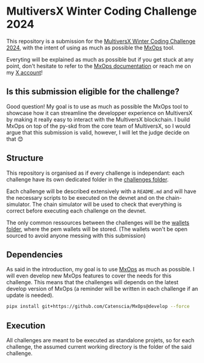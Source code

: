 # MultiversX Winter Coding Challenge 2024

This repository is a submission for the [MultiversX Winter Coding Challenge 2024](https://multiversx.notion.site/multiversx-winter-coding-challenge), with the intent of using as much as possible the [MxOps](https://github.com/Catenscia/MxOps) tool.

Everyting will be explained as much as possible but if you get stuck at any point, don't hesitate to refer to the [MxOps documentation](https://mxops.readthedocs.io/en/latest/index.html) or reach me on my [X account](https://x.com/Etienne_Wallet)!

## Is this submission eligible for the challenge?

Good question! My goal is to use as much as possible the MxOps tool to showcase how it can streamline the developper experience on MultiversX by making it really easy to interact with the MultiversX blockchain.
I build MxOps on top of the py-skd from the core team of MultiversX, so I would argue that this submission is valid, however, I will let the judge decide on that 😊

## Structure

This repository is organised as if every challenge is independant: each challenge have its own dedicated folder in the [challenges folder](./challenges).

Each challenge will be described extensively with a `README.md` and will have the necessary scripts to be executed on the devnet and on the chain-simulator.
The chain simulator will be used to check that everything is correct before executing each challenge on the devnet.

The only common ressources between the challenges will be the [wallets folder](./wallets), where the pem wallets will be stored. (The wallets won't be open sourced to avoid anyone messing with this submission)

## Dependencies

As said in the introduction, my goal is to use [MxOps](https://github.com/Catenscia/MxOps) as much as possible. I will even develop new MxOps features to cover the needs for this challenge.
This means that the challenges will depends on the latest develop version of MxOps (a reminder will be written in each challenge if an update is needed).


```bash
pipx install git+https://github.com/Catenscia/MxOps@develop --force
```

## Execution

All challenges are meant to be executed as standalone projets, so for each challenge, the assumed current working directory is the folder of the said challenge.